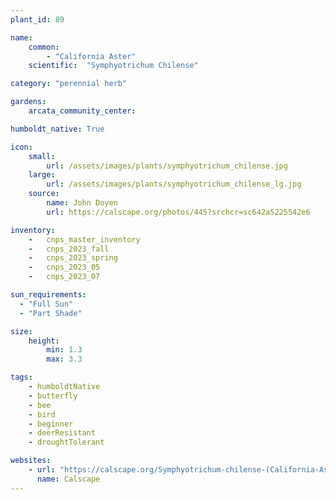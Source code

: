 ```yaml
---
plant_id: 89

name: 
    common: 
        - "California Aster" 
    scientific:  "Symphyotrichum Chilense"  

category: "perennial herb"

gardens: 
    arcata_community_center:

humboldt_native: True

icon: 
    small: 
        url: /assets/images/plants/symphyotrichum_chilense.jpg
    large: 
        url: /assets/images/plants/symphyotrichum_chilense_lg.jpg
    source: 
        name: John Doyen 
        url: https://calscape.org/photos/445?srchcr=sc642a5225542e6

inventory: 
    -   cnps_master_inventory
    -   cnps_2023_fall
    -   cnps_2023_spring
    -   cnps_2023_05 
    -   cnps_2023_07 

sun_requirements:
  - "Full Sun"
  - "Part Shade"

size:
    height: 
        min: 1.3
        max: 3.3

tags:
    - humboldtNative
    - butterfly
    - bee
    - bird
    - beginner
    - deerResistant
    - droughtTolerant

websites: 
    - url: "https://calscape.org/Symphyotrichum-chilense-(California-Aster)"
      name: Calscape
---
```


